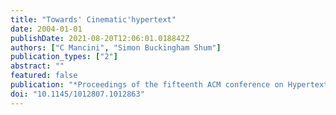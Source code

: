 ```yaml
---
title: "Towards' Cinematic'hypertext"
date: 2004-01-01
publishDate: 2021-08-20T12:06:01.018842Z
authors: ["C Mancini", "Simon Buckingham Shum"]
publication_types: ["2"]
abstract: ""
featured: false
publication: "*Proceedings of the fifteenth ACM conference on Hypertext and hypermedia*"
doi: "10.1145/1012807.1012863"
---
```



